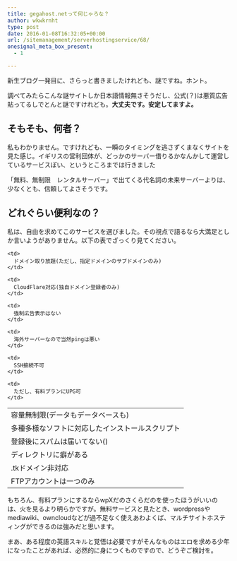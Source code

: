 ```yaml
---
title: gegahost.netって何じゃろな？
author: wkwkrnht
type: post
date: 2016-01-08T16:32:05+00:00
url: /sitemanagement/serverhostingservice/68/
onesignal_meta_box_present:
  - 1

---
```

新生ブログ一発目に、さらっと書きましたけれども、謎ですね。ホント。

調べてみたらこんな謎サイトしか日本語情報無さそうだし、公式(？)は悪質広告貼ってるしでとんと謎ですけれども。**大丈夫です。安定してますよ。**

## そもそも、何者？

私もわかりません。ですけれども、一瞬のタイミングを逃さずくまなくサイトを見た感じ。イギリスの営利団体が、どっかのサーバー借りるかなんかして運営しているサービスぽい、というところまでは行きました

「無料、無制限　レンタルサーバー」で出てくる代名詞の未来サーバーよりは、少なくとも、信頼してよさそうです。

## どれぐらい便利なの？

私は、自由を求めてこのサービスを選びました。その視点で語るなら大満足としか言いようがありません。以下の表でざっくり見てください。

<table>
  <tr>
    <td>
      容量無制限(データもデータベースも)
    </td>
    
    <td>
      ドメイン取り放題(ただし、指定ドメインのサブドメインのみ)
    </td>
  </tr>
  
  <tr>
    <td>
      多種多様なソフトに対応したインストールスクリプト
    </td>
    
    <td>
      CloudFlare対応(独自ドメイン登録者のみ)
    </td>
  </tr>
  
  <tr>
    <td>
      登録後にスパムは届いてない()
    </td>
    
    <td>
      強制広告表示はない
    </td>
  </tr>
  
  <tr>
    <td>
      ディレクトリに癖がある
    </td>
    
    <td>
      海外サーバーなので当然pingは悪い
    </td>
  </tr>
  
  <tr>
    <td>
      .tkドメイン非対応
    </td>
    
    <td>
      SSH接続不可
    </td>
  </tr>
  
  <tr>
    <td>
      FTPアカウントは一つのみ
    </td>
    
    <td>
      ただし、有料プランにUPG可
    </td>
  </tr>
</table>

もちろん、有料プランにするならwpXだのさくらだのを使ったほうがいいのは、火を見るより明らかですが。無料サービスと見たとき、wordpressやmediawiki、owncloudなどが過不足なく使えあわよくば、マルチサイトホスティングができるのは強みだと思います。

まあ、ある程度の英語スキルと覚悟は必要ですがそんなものはエロを求める少年になったことがあれば、必然的に身につくものですので、どうぞご検討を。